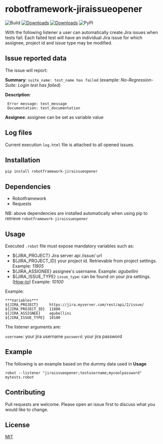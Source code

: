 # robotframework-jiraissueopener

![Build](https://github.com/andreagubellini/robotframework-jiraissueopener/workflows/Upload%20Python%20Package/badge.svg?branch=master) [![Downloads](https://pepy.tech/badge/robotframework-jiraissueopener)](https://pepy.tech/project/robotframework-jiraissueopener) [![Downloads](https://pepy.tech/badge/robotframework-jiraissueopener/month)](https://pepy.tech/project/robotframework-jiraissueopener/month) ![PyPI](https://img.shields.io/pypi/v/robotframework-jiraissueopener?color=light%20green)



With the following listener a user can automatically create Jira issues when tests fail. Each failed test will have an individual Jira issue for which 
    assignee, project id and issue type may be modified.

## Issue reported data

The issue will report:

**Summary**: `suite_name: test_name has failed` (example: *No-Regression-Suite: Login test has failed*)

**Description**: 

     Error message: test_message
     Documentation: test_documentation

**Assignee**: assignee can be set as variable value

## Log files
Current execution `log.html` file is attached to all opened issues.

## Installation
```shell
pip install robotframework-jiraissueopener
```

## Dependencies
- Robotframework
- Requests

NB: above dependencies are installed automatically when using pip to retrieve `robotframework-jiraissueopener`

## Usage
Executed `.robot` file must expose mandatory variables such as:

* ${JIRA_PROJECT}  Jira server api /issue/ url
* ${JIRA_PROJECT_ID}  your project id. Retrievable from project settings. Example: *11805*
* ${JIRA_ASSIGNEE}  assignee's username. Example: *agubellini*
* ${JIRA_ISSUE_TYPE}  `issue_type`: can be found on your jira settings. ([How-to](https://confluence.atlassian.com/jirakb/finding-the-id-for-issue-types-646186508.html)) Example: *10100* 

Example:
```
***Variables***
${JIRA_PROJECT}     https://jira.myserver.com/rest/api/2/issue/
${JIRA_PROJECT_ID}  11888
${JIRA_ASSIGNEE}    agubellini
${JIRA_ISSUE_TYPE}  10100
```

The listener arguments are:

`username`: your jira username
`password`: your jira password

## Example
The following is an example based on the dummy data used in **Usage**

`robot --listener "jiraissueopener;testusername;mycoolpassword" mytests.robot`

## Contributing
Pull requests are welcome. Please open an issue first to discuss what you would like to change.

## License
[MIT](https://choosealicense.com/licenses/mit/)

